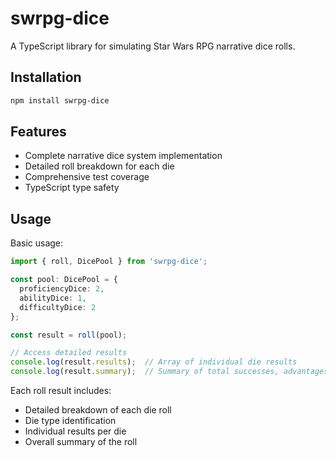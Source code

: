 # swrpg-dice

A TypeScript library for simulating Star Wars RPG narrative dice rolls.

## Installation

```bash
npm install swrpg-dice
```

## Features

- Complete narrative dice system implementation
- Detailed roll breakdown for each die
- Comprehensive test coverage
- TypeScript type safety

## Usage

Basic usage:

```typescript
import { roll, DicePool } from 'swrpg-dice';

const pool: DicePool = {
  proficiencyDice: 2,
  abilityDice: 1,
  difficultyDice: 2
};

const result = roll(pool);

// Access detailed results
console.log(result.results);  // Array of individual die results
console.log(result.summary);  // Summary of total successes, advantages, etc.
```

Each roll result includes:
- Detailed breakdown of each die roll
- Die type identification
- Individual results per die
- Overall summary of the roll


